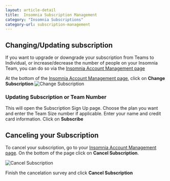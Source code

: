 ```yaml
---
layout: article-detail
title:  Insomnia Subscription Management
category: "Insomnia Subscriptions"
category-url: subscription-management
---
```


## Changing/Updating subscription
If you want to upgrade or downgrade your subscription from Teams to Individual, or increase/decrease the number of people on your Insomnia Team, you can do so via the [Insomnia Account Management page](https://app.insomnia.rest/app/account/)

At the bottom of the [Insomnia Account Management page](https://app.insomnia.rest/app/account/), click on **Change Subscription**
![Change Subscription](/assets/images/change-subscription.png)

### Updating Subscription or Team Number
This will open the Subscription Sign Up page.  Choose the plan you want and enter the Team Size number if applicable.  Enter your name and credit card information. Click on **Subscribe**


## Canceling your Subscription
To cancel your subscription, go to your [Insomnia Account Management page](https://app.insomnia.rest/app/account/).  On the bottom of the page click on **Cancel Subscription**.

![Cancel Subscription](/assets/images/cancel-subscription.png)

Finish the cancelation survey and click **Cancel Subscription**
